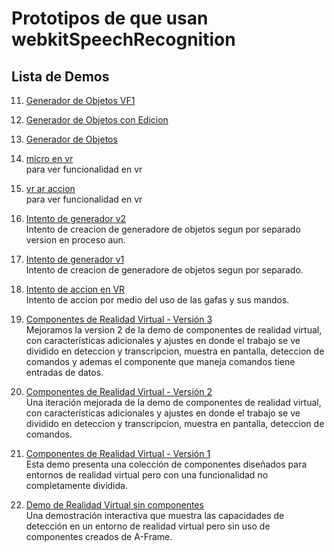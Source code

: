 # Prototipos de que usan webkitSpeechRecognition

## Lista de Demos
11. [Generador de Objetos VF1](https://r4cc00n.github.io/SpeechRecognition_in_Browser/SpeechRecognition_JS/htmls/componente.html) 

11. [Generador de Objetos con Edicion](https://r4cc00n.github.io/SpeechRecognition_in_Browser/SpeechRecognition_JS/htmls/generador_objetos_editables.html)  

10. [Generador de Objetos](https://r4cc00n.github.io/SpeechRecognition_in_Browser/SpeechRecognition_JS/htmls/generador_objetos.html)  

9. [micro en vr](https://r4cc00n.github.io/SpeechRecognition_in_Browser/SpeechRecognition_JS/htmls/audio_vr.html)  
   para ver funcionalidad en vr 
8. [vr ar accion](https://r4cc00n.github.io/SpeechRecognition_in_Browser/SpeechRecognition_JS/htmls/mm.html)  
   para ver funcionalidad en vr 

7. [Intento de generador v2](https://r4cc00n.github.io/SpeechRecognition_in_Browser/SpeechRecognition_JS/htmls/generador_v2.html)  
   Intento de creacion de generadore de objetos segun por separado version en proceso aun.

6. [Intento de generador v1](https://r4cc00n.github.io/SpeechRecognition_in_Browser/SpeechRecognition_JS/htmls/generador.html)  
   Intento de creacion de generadore de objetos segun por separado.

5. [Intento de accion en VR](https://r4cc00n.github.io/SpeechRecognition_in_Browser/SpeechRecognition_JS/htmls/ej_vr.html)  
   Intento de accion por medio del uso de las gafas y sus mandos.

4. [Componentes de Realidad Virtual - Versión 3](https://r4cc00n.github.io/SpeechRecognition_in_Browser/SpeechRecognition_JS/htmls/vr_componentes_3.html)  
   Mejoramos la version 2 de la demo de componentes de realidad virtual, con características adicionales y ajustes en donde el trabajo se ve dividido en deteccion y transcripcion, muestra en pantalla, deteccion de comandos y ademas el componente que maneja comandos tiene entradas de datos.

3. [Componentes de Realidad Virtual - Versión 2](https://r4cc00n.github.io/SpeechRecognition_in_Browser/SpeechRecognition_JS/htmls/vr_componentes_2.html)  
   Una iteración mejorada de la demo de componentes de realidad virtual, con características adicionales y ajustes en donde el trabajo se ve dividido en deteccion y transcripcion, muestra en pantalla, deteccion de comandos.

2. [Componentes de Realidad Virtual - Versión 1](https://r4cc00n.github.io/SpeechRecognition_in_Browser/SpeechRecognition_JS/htmls/vr_components.html)  
   Esta demo presenta una colección de componentes diseñados para entornos de realidad virtual pero con una funcionalidad no completamente dividida.

1. [Demo de Realidad Virtual sin componentes](https://r4cc00n.github.io/SpeechRecognition_in_Browser/SpeechRecognition_JS/htmls/vr_demo.html)  
   Una demostración interactiva que muestra las capacidades de detección en un entorno de realidad virtual pero sin uso de componentes creados de A-Frame.

